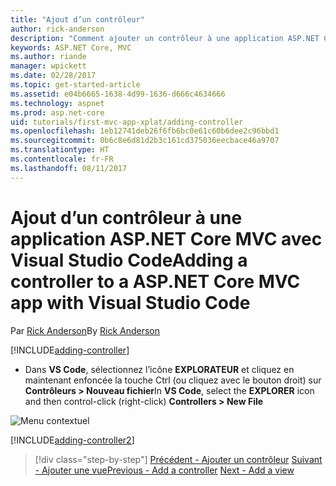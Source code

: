 ```yaml
---
title: "Ajout d’un contrôleur"
author: rick-anderson
description: "Comment ajouter un contrôleur à une application ASP.NET Core MVC simple"
keywords: ASP.NET Core, MVC
ms.author: riande
manager: wpickett
ms.date: 02/28/2017
ms.topic: get-started-article
ms.assetid: e04b6665-1638-4d99-1636-d666c4634666
ms.technology: aspnet
ms.prod: asp.net-core
uid: tutorials/first-mvc-app-xplat/adding-controller
ms.openlocfilehash: 1eb12741deb26f6fb6bc0e61c60b6dee2c96bbd1
ms.sourcegitcommit: 0b6c8e6d81d2b3c161cd375036eecbace46a9707
ms.translationtype: HT
ms.contentlocale: fr-FR
ms.lasthandoff: 08/11/2017
---
```

# <a name="adding-a-controller-to-a-aspnet-core-mvc-app-with-visual-studio-code"></a><span data-ttu-id="08a3f-104">Ajout d’un contrôleur à une application ASP.NET Core MVC avec Visual Studio Code</span><span class="sxs-lookup"><span data-stu-id="08a3f-104">Adding a controller to a ASP.NET Core MVC app with Visual Studio Code</span></span>

<span data-ttu-id="08a3f-105">Par [Rick Anderson](https://twitter.com/RickAndMSFT)</span><span class="sxs-lookup"><span data-stu-id="08a3f-105">By [Rick Anderson](https://twitter.com/RickAndMSFT)</span></span>

[!INCLUDE[adding-controller](../../includes/mvc-intro/adding-controller1.md)]

* <span data-ttu-id="08a3f-106">Dans **VS Code**, sélectionnez l’icône **EXPLORATEUR** et cliquez en maintenant enfoncée la touche Ctrl (ou cliquez avec le bouton droit) sur **Contrôleurs > Nouveau fichier**</span><span class="sxs-lookup"><span data-stu-id="08a3f-106">In **VS Code**, select the **EXPLORER** icon and then  control-click (right-click) **Controllers > New File**</span></span>

 ![Menu contextuel](adding-controller/_static/new_file.png)

[!INCLUDE[adding-controller2](../../includes/mvc-intro/adding-controller2.md)]

>[!div class="step-by-step"]
<span data-ttu-id="08a3f-108">[Précédent - Ajouter un contrôleur](start-mvc.md)
[Suivant - Ajouter une vue](adding-view.md)</span><span class="sxs-lookup"><span data-stu-id="08a3f-108">[Previous - Add a controller](start-mvc.md)
[Next - Add a view](adding-view.md)</span></span>  
